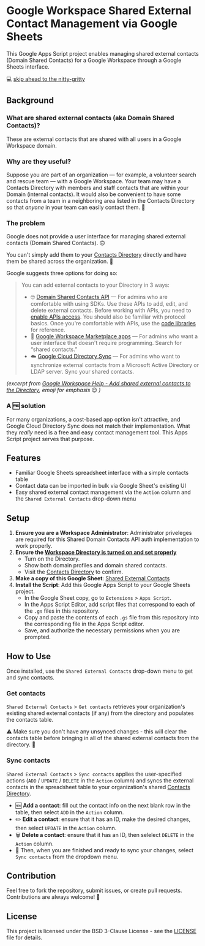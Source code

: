 # Google Workspace Shared External Contact Management via Google Sheets
This Google Apps Script project enables managing shared external contacts (Domain Shared Contacts) for a Google Workspace through a Google Sheets interface.

💻 [skip ahead to the nitty-gritty](#setup)

## Background

### What are shared external contacts (aka Domain Shared Contacts)?
These are external contacts that are shared with all users in a Google Workspace domain.

### Why are they useful?
Suppose you are part of an organization — for example, a volunteer search and rescue team — with a Google Workspace. Your team may have a Contacts Directory with members and staff contacts that are within your Domain (internal contacts). It would also be convenient to have some contacts from a team in a neighboring area listed in the Contacts Directory so that *anyone* in your team can easily contact them. :iphone:

### The problem
Google does not provide a user interface for managing shared external contacts (Domain Shared Contacts). 🙃

You can't simply add them to your [Contacts Directory](https://contacts.google.com/directory) directly and have them be shared across the organization. 🥺

Google suggests three options for doing so:

> You can add external contacts to your Directory in 3 ways:
> * 🤓 [Domain Shared Contacts API](http://code.google.com/googleapps/domain/shared_contacts/gdata_shared_contacts_api_reference.html) — For admins who are comfortable with using SDKs. Use these APIs to add, edit, and delete external contacts. Before working with APIs, you need to [enable APIs access](https://support.google.com/a/answer/60757). You should also be familiar with protocol basics. Once you're comfortable with APIs, use the [code libraries](http://code.google.com/googleapps/domain/libraries_and_samples.html) for reference.
> * 💸 [Google Workspace Marketplace apps](https://www.google.com/enterprise/marketplace/search?orderBy=rating&query=) — For admins who want a user interface that doesn't require programming. Search for “shared contacts.”
> * ☁️ [Google Cloud Directory Sync](https://support.google.com/a/topic/2679497) — For admins who want to synchronize external contacts from a Microsoft Active Directory or LDAP server. Sync your shared contacts.

*(excerpt from [Google Workspace Help - Add shared external contacts to the Directory](https://support.google.com/a/answer/9281635?fl=1&sjid=12378158771792397271-NC), emoji for emphasis* 😉 *)*

### A 🆓 solution
For many organizations, a cost-based app option isn't attractive, and Google Cloud Directory Sync does not match their implementation. What they *really* need is a free and easy contact management tool. This Apps Script project serves that purpose.

## Features
- Familiar Google Sheets spreadsheet interface with a simple contacts table
- Contact data can be imported in bulk via Google Sheet's existing UI
- Easy shared external contact management via the `Action` column and the `Shared External Contacts` drop-down menu

## Setup
1. **Ensure you are a Workspace Administrator**: Administrator priveleges are required for this Shared Domain Contacts API auth implementation to work properly.
2. **Ensure the [Workspace Directory is turned on and set properly](https://support.google.com/a/answer/60218?hl=en&fl=1&sjid=2954144558064126604-NC)**
    - Turn on the Directory.
    - Show both domain profiles and domain shared contacts.
    - Visit the [Contacts Directory](https://contacts.google.com/directory) to confirm.
3. **Make a copy of this Google Sheet**: [Shared External Contacts](https://docs.google.com/spreadsheets/d/1Oi74oL-TBbNViTVd6fE4njajOlMkjJvsY37146BhNVE/edit?gid=1931459038#gid=1931459038)
4. **Install the Script**: Add this Google Apps Script to your Google Sheets project.
    - In the Google Sheet copy, go to `Extensions` > `Apps Script`.
    - In the Apps Script Editor, add script files that correspond to each of the `.gs` files in this repository.
    - Copy and paste the contents of each `.gs` file from this repository into the corresponding file in the Apps Script editor.
    - Save, and authorize the necessary permissions when you are prompted.

## How to Use
Once installed, use the `Shared External Contacts` drop-down menu to get and sync contacts.

### Get contacts
`Shared External Contacts` > `Get contacts` retrieves your organization's existing shared external contacts (if any) from the directory and populates the contacts table.

⚠️ Make sure you don't have any unsynced changes - this will clear the contacts table before bringing in all of the shared external contacts from the directory. 📇

### Sync contacts
`Shared External Contacts` > `Sync contacts` applies the user-specified actions (`ADD` / `UPDATE` / `DELETE` in the `Action` column) and syncs the external contacts in the spreadsheet table to your organization's shared [Contacts Directory](https://contacts.google.com/directory).

- 🆕 **Add a contact**: fill out the contact info on the next blank row in the table, then select `ADD` in the `Action` column.
- ✏️ **Edit a contact**: ensure that it has an ID, make the desired changes, then select `UPDATE` in the `Action` column.
- 🗑️ **Delete a contact**: ensure that it has an ID, then selelect `DELETE` in the `Action` column.
- 🔄 Then, when you are finished and ready to sync your changes, select `Sync contacts` from the dropdown menu.

## Contribution
Feel free to fork the repository, submit issues, or create pull requests. Contributions are always welcome! 🤝

## License
This project is licensed under the BSD 3-Clause License - see the [LICENSE](LICENSE) file for details.
